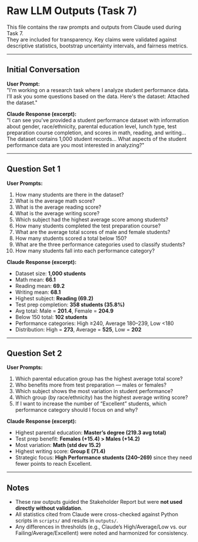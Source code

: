 # Raw LLM Outputs (Task 7)

This file contains the raw prompts and outputs from Claude used during Task 7.  
They are included for transparency. Key claims were validated against descriptive statistics, bootstrap uncertainty intervals, and fairness metrics.

---

## Initial Conversation

**User Prompt:**  
"I'm working on a research task where I analyze student performance data. I’ll ask you some questions based on the data. Here's the dataset: Attached the dataset."

**Claude Response (excerpt):**  
"I can see you've provided a student performance dataset with information about gender, race/ethnicity, parental education level, lunch type, test preparation course completion, and scores in math, reading, and writing… The dataset contains 1,000 student records… What aspects of the student performance data are you most interested in analyzing?"

---

## Question Set 1

**User Prompts:**  
1. How many students are there in the dataset?  
2. What is the average math score?  
3. What is the average reading score?  
4. What is the average writing score?  
5. Which subject had the highest average score among students?  
6. How many students completed the test preparation course?  
7. What are the average total scores of male and female students?  
8. How many students scored a total below 150?  
9. What are the three performance categories used to classify students?  
10. How many students fall into each performance category?  

**Claude Response (excerpt):**  
- Dataset size: **1,000 students**  
- Math mean: **66.1**  
- Reading mean: **69.2**  
- Writing mean: **68.1**  
- Highest subject: **Reading (69.2)**  
- Test prep completion: **358 students (35.8%)**  
- Avg total: Male = **201.4**, Female = **204.9**  
- Below 150 total: **102 students**  
- Performance categories: High ≥240, Average 180–239, Low <180  
- Distribution: High = **273**, Average = **525**, Low = **202**  

---

## Question Set 2

**User Prompts:**  
1. Which parental education group has the highest average total score?  
2. Who benefits more from test preparation — males or females?  
3. Which subject shows the most variation in student performance?  
4. Which group (by race/ethnicity) has the highest average writing score?  
5. If I want to increase the number of “Excellent” students, which performance category should I focus on and why?  

**Claude Response (excerpt):**  
- Highest parental education: **Master’s degree (219.3 avg total)**  
- Test prep benefit: **Females (+15.4) > Males (+14.2)**  
- Most variation: **Math (std dev 15.2)**  
- Highest writing score: **Group E (71.4)**  
- Strategic focus: **High Performance students (240–269)** since they need fewer points to reach Excellent.  

---

## Notes  

- These raw outputs guided the Stakeholder Report but were **not used directly without validation**.  
- All statistics cited from Claude were cross-checked against Python scripts in `scripts/` and results in `outputs/`.  
- Any differences in thresholds (e.g., Claude’s High/Average/Low vs. our Failing/Average/Excellent) were noted and harmonized for consistency.  
